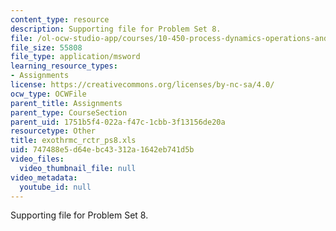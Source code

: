 ```yaml
---
content_type: resource
description: Supporting file for Problem Set 8.
file: /ol-ocw-studio-app/courses/10-450-process-dynamics-operations-and-control-spring-2006/747488e5d64ebc43312a1642eb741d5b_exothrmc_rctr_ps8.xls
file_size: 55808
file_type: application/msword
learning_resource_types:
- Assignments
license: https://creativecommons.org/licenses/by-nc-sa/4.0/
ocw_type: OCWFile
parent_title: Assignments
parent_type: CourseSection
parent_uid: 1751b5f4-022a-f47c-1cbb-3f13156de20a
resourcetype: Other
title: exothrmc_rctr_ps8.xls
uid: 747488e5-d64e-bc43-312a-1642eb741d5b
video_files:
  video_thumbnail_file: null
video_metadata:
  youtube_id: null
---
```

Supporting file for Problem Set 8.